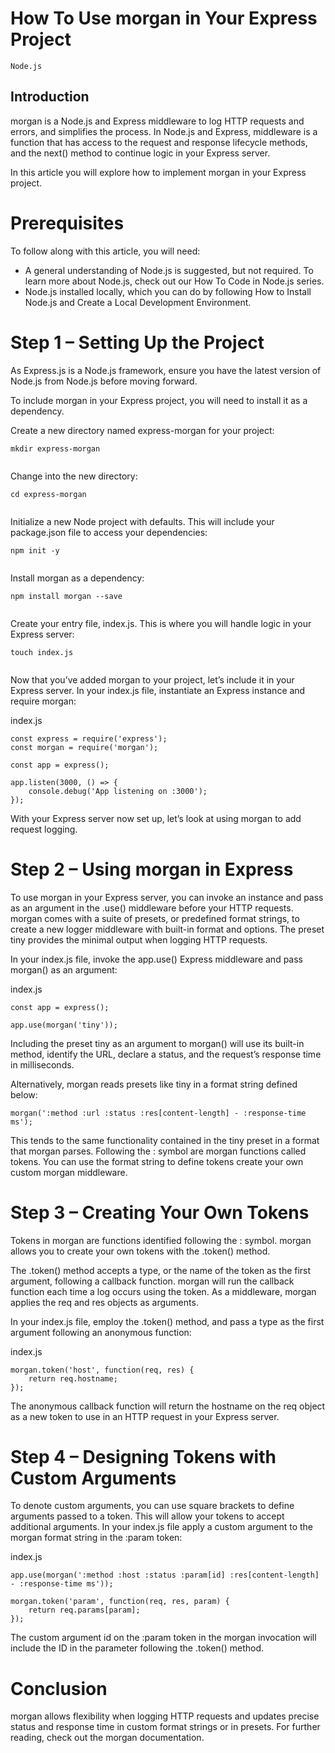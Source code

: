 # How To Use morgan in Your Express Project

```Node.js```

## Introduction


morgan is a Node.js and Express middleware to log HTTP requests and errors, and simplifies the process. In Node.js and Express, middleware is a function that has access to the request and response lifecycle methods, and the next() method to continue logic in your Express server.


In this article you will explore how to implement morgan in your Express project.


# Prerequisites


To follow along with this article, you will need:


- A general understanding of Node.js is suggested, but not required. To learn more about Node.js, check out our How To Code in Node.js series.
- Node.js installed locally, which you can do by following How to Install Node.js and Create a Local Development Environment.

# Step 1 – Setting Up the Project


As Express.js is a Node.js framework, ensure you have the latest version of Node.js from Node.js before moving forward.


To include morgan in your Express project, you will need to install it as a dependency.


Create a new directory named express-morgan for your project:


```
mkdir express-morgan


```


Change into the new directory:


```
cd express-morgan


```


Initialize a new Node project with defaults. This will include your package.json file to access your dependencies:


```
npm init -y


```


Install morgan as a dependency:


```
npm install morgan --save


```


Create your entry file, index.js. This is where you will handle logic in your Express server:


```
touch index.js


```


Now that you’ve added morgan to your project, let’s include it in your Express server. In your index.js file, instantiate an Express instance and require morgan:


index.js
```
const express = require('express');
const morgan = require('morgan');

const app = express();

app.listen(3000, () => {
    console.debug('App listening on :3000');
});

```


With your Express server now set up, let’s look at using morgan to add request logging.


# Step 2 – Using morgan in Express


To use morgan in your Express server, you can invoke an instance and pass as an argument in the .use() middleware before your HTTP requests. morgan comes with a suite of presets, or predefined format strings, to create a new logger middleware with built-in format and options. The preset tiny provides the minimal output when logging HTTP requests.


In your index.js file, invoke the app.use() Express middleware and pass morgan() as an argument:


index.js
```
const app = express();

app.use(morgan('tiny'));

```


Including the preset tiny as an argument to morgan() will use its built-in method, identify the URL, declare a status, and the request’s response time in milliseconds.


Alternatively, morgan reads presets like tiny in a format string defined below:


```
morgan(':method :url :status :res[content-length] - :response-time ms');

```


This tends to the same functionality contained in the tiny preset in a format that morgan parses. Following the : symbol are morgan functions called tokens. You can use the format string to define tokens create your own custom morgan middleware.


# Step 3 – Creating Your Own Tokens


Tokens in morgan are functions identified following the : symbol. morgan allows you to create your own tokens with the .token() method.


The .token() method accepts a type, or the name of the token as the first argument, following a callback function. morgan will run the callback function each time a log occurs using the token. As a middleware, morgan applies the req and res objects as arguments.


In your index.js file, employ the .token() method, and pass a type as the first argument following an anonymous function:


index.js
```
morgan.token('host', function(req, res) {
    return req.hostname;
});

```


The anonymous callback function will return the hostname on the req object as a new token to use in an HTTP request in your Express server.


# Step 4 – Designing Tokens with Custom Arguments


To denote custom arguments, you can use square brackets to define arguments passed to a token. This will allow your tokens to accept additional arguments. In your index.js file apply a custom argument to the morgan format string in the :param token:


index.js
```
app.use(morgan(':method :host :status :param[id] :res[content-length] - :response-time ms'));

morgan.token('param', function(req, res, param) {
    return req.params[param];
});

```


The custom argument id on the :param token in the morgan invocation will include the ID in the parameter following the .token() method.


# Conclusion


morgan allows flexibility when logging HTTP requests and updates precise status and response time in custom format strings or in presets. For further reading, check out the morgan documentation.


